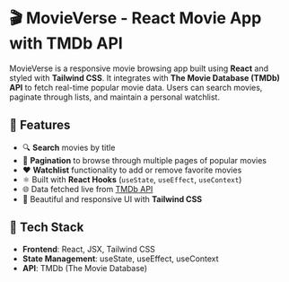 # 🎬 MovieVerse - React Movie App with TMDb API

MovieVerse is a responsive movie browsing app built using **React** and styled with **Tailwind CSS**. It integrates with **The Movie Database (TMDb) API** to fetch real-time popular movie data. Users can search movies, paginate through lists, and maintain a personal watchlist.

## 🚀 Features

- 🔍 **Search** movies by title
- 📄 **Pagination** to browse through multiple pages of popular movies
- ❤️ **Watchlist** functionality to add or remove favorite movies
- ⚛️ Built with **React Hooks** (`useState`, `useEffect`, `useContext`)
- 🌐 Data fetched live from [TMDb API](https://www.themoviedb.org/)
- 🎨 Beautiful and responsive UI with **Tailwind CSS**

## 🧰 Tech Stack

- **Frontend**: React, JSX, Tailwind CSS
- **State Management**: useState, useEffect, useContext
- **API**: TMDb (The Movie Database)
